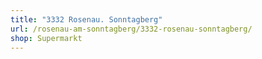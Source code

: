 ```yaml
---
title: "3332 Rosenau. Sonntagberg"
url: /rosenau-am-sonntagberg/3332-rosenau-sonntagberg/
shop: Supermarkt
---
```

